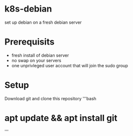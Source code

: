 k8s-debian
============
set up debian on a fresh debian server

# Prerequisits
* fresh install of debian server
* no swap on your servers
* one unprivleged user account that will join the sudo group

# Setup
Download git and clone this repository
'''bash
# apt update && apt install git
'''

